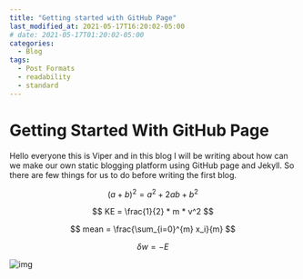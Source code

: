 ```yaml
---
title: "Getting started with GitHub Page"
last_modified_at: 2021-05-17T16:20:02-05:00
# date: 2021-05-17T01:20:02-05:00
categories:
  - Blog
tags:
  - Post Formats
  - readability
  - standard
---
```


# Getting Started With GitHub Page
Hello everyone this is Viper and in this blog I will be writing about how can we make our own static blogging platform using GitHub page and Jekyll. So there are few things for us to do before writing the first blog.

$$ (a+b)^2 = a^2 + 2ab +b^2 $$

$$ KE = \frac{1}{2} * m * v^2 $$

$$ mean = \frac{\sum_{i=0}^{m} x_i}{m} $$ 

$$ \delta{w} = -E $$


![img]({{site.url}}/assets/blog_images/bg9.PNG)